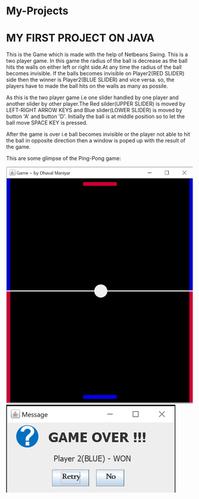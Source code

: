 # My-Projects
# MY FIRST PROJECT ON JAVA

This is the Game which is made with the help of Netbeans Swing. This is a two player game. In this game the radius of the ball is decrease as the ball hits the walls on either left or right side.At any time the radius of the ball becomes invisible. If the balls becomes invisible on Player2(RED SLIDER) side then the winner is Player2(BLUE SLIDER) and vice versa. so, the players have to made the ball hits on the walls as many as possile.

As this is the two player game i.e one slider handled by one player and another slider by other player.The Red silder(UPPER SLIDER) is moved by LEFT-RIGHT ARROW KEYS and Blue slider(LOWER SLIDER) is moved by button 'A' and button 'D'. Initially the ball is at middle position so to let the ball move SPACE KEY is pressed.

After the game is over i.e ball becomes invisible or the player not able to hit the ball in opposite direction then a window is poped up 
with the result of the game.

This are some glimpse of the Ping-Pong game:

![](My_project.png)
![](Message.png)
